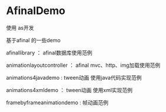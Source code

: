 # AfinalDemo
使用 as开发

基于afinal 的一些demo

 afinallibrary ：  afinal数据库使用范例
 
 animationlayoutcontroller  ： afinal  mvc、http、img加载使用范例 
 
  animations4javademo : tween动画  使用java代码实现范例
  
  animations4xmldemo  ： tween动画  使用xml实现范例
  
  framebyframeanimationdemo : 帧动画范例
